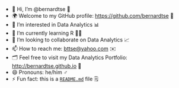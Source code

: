 - 👋 Hi, I’m @bernardtse :man:
- :earth_africa: Welcome to my GitHub profile: https://github.com/bernardtse :link:
- 👀 I’m interested in Data Analytics :bar_chart:
- 🌱 I’m currently learning R :man_technologist:
- 💞️ I’m looking to collaborate on Data Analytics :chart_with_upwards_trend:	
- 📫 How to reach me: bttse@yahoo.com :envelope:
- :card_index_dividers: Feel free to visit my Data Analytics Portfolio: http://bernardtse.github.io :bookmark:
- 😄 Pronouns: he/him :male_sign:
- ⚡ Fun fact: this is a [`README.md`](README.md) file 	:spiral_notepad:

<!---
bernardtse/bernardtse is a ✨ special ✨ repository because its `README.md` (this file) appears on your GitHub profile.
You can click the Preview link to take a look at your changes.
--->
